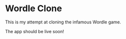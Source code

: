 # Wordle Clone

This is my attempt at cloning the infamous Wordle game.

The app should be live soon!
